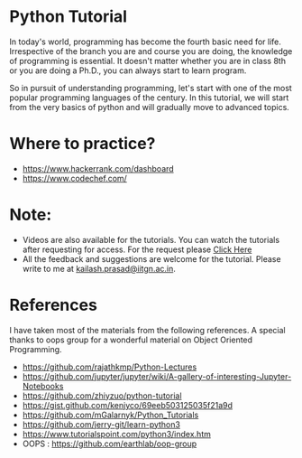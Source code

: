 # Python Tutorial
In today's world, programming has become the fourth basic need for life. Irrespective of the branch you are and course you are doing, the knowledge of programming is essential. It doesn't matter whether you are in class 8th or you are doing a Ph.D., you can always start to learn program.

So in pursuit of understanding programming, let's start with one of the most popular programming languages of the century. In this tutorial, we will start from the very basics of python and will gradually move to advanced topics.

Where to practice?
=====
* https://www.hackerrank.com/dashboard
* https://www.codechef.com/

Note:
=====
* Videos are also available for the tutorials. You can watch the tutorials after requesting for access. For the request please <a href="https://drive.google.com/drive/folders/11UhjgfFYGJs_sH5PEDCfvlCSVjZqSVRM" target="_blank">Click Here</a>
* All the feedback and suggestions are welcome for the tutorial. Please write to me at kailash.prasad@iitgn.ac.in.

References
=====
I have taken most of the materials from the following references. A special thanks to oops group for a wonderful material on Object Oriented Programming.
* https://github.com/rajathkmp/Python-Lectures
* https://github.com/jupyter/jupyter/wiki/A-gallery-of-interesting-Jupyter-Notebooks
* https://github.com/zhiyzuo/python-tutorial
* https://gist.github.com/kenjyco/69eeb503125035f21a9d
* https://github.com/mGalarnyk/Python_Tutorials
* https://github.com/jerry-git/learn-python3 
* https://www.tutorialspoint.com/python3/index.htm 
* OOPS : https://github.com/earthlab/oop-group
